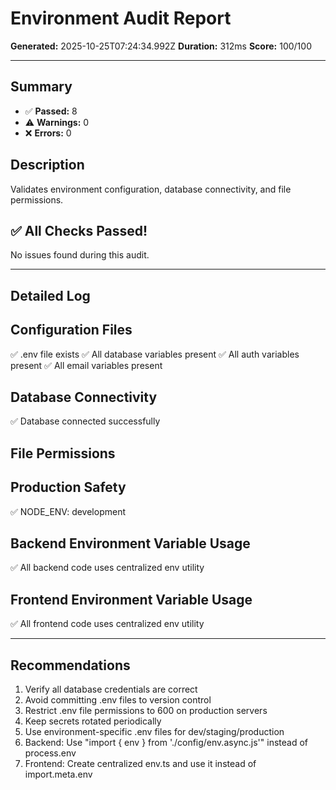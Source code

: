 # Environment Audit Report

**Generated:** 2025-10-25T07:24:34.992Z
**Duration:** 312ms
**Score:** 100/100

---

## Summary

- ✅ **Passed:** 8
- ⚠️  **Warnings:** 0
- ❌ **Errors:** 0

## Description

Validates environment configuration, database connectivity, and file permissions.

## ✅ All Checks Passed!

No issues found during this audit.

---

## Detailed Log


## Configuration Files

✅ .env file exists
✅ All database variables present
✅ All auth variables present
✅ All email variables present

## Database Connectivity

✅ Database connected successfully

## File Permissions


## Production Safety

✅ NODE_ENV: development

## Backend Environment Variable Usage

✅ All backend code uses centralized env utility

## Frontend Environment Variable Usage

✅ All frontend code uses centralized env utility

---

## Recommendations

1. Verify all database credentials are correct
2. Avoid committing .env files to version control
3. Restrict .env file permissions to 600 on production servers
4. Keep secrets rotated periodically
5. Use environment-specific .env files for dev/staging/production
6. Backend: Use "import { env } from './config/env.async.js'" instead of process.env
7. Frontend: Create centralized env.ts and use it instead of import.meta.env
